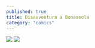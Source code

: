 ```yaml
---
published: true
title: Disavventura a Bonassola
category: "comics"
---
```

![]({{site.baseurl}}/assets/2020-03-17-disavventura-a-bonassola-1.png)
![]({{site.baseurl}}/assets/2020-03-17-disavventura-a-bonassola-2.png)
